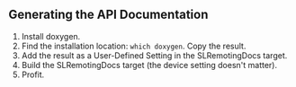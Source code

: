 ## Generating the API Documentation

 1. Install doxygen.
 1. Find the installation location: `which doxygen`. Copy the result.
 1. Add the result as a User-Defined Setting in the SLRemotingDocs target.
 1. Build the SLRemotingDocs target (the device setting doesn't matter).
 1. Profit.
